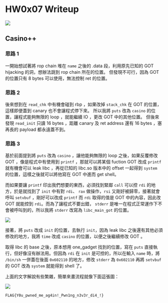 # HW0x07 Writeup

![](https://i.imgur.com/cp2ADlA.png)


## Casino++

### 思路 1
一開始想試著將 rop chain 堆在 `name` 之後的 .data 段，利用原先已知的 GOT hijacking 的洞，想辦法跳到 rop chain 所在的位置。
但發現不可行，因為 GOT 的位置只有 8 bytes 可以使用，無法控制 ret 的位置。

### 思路 2
後來想到在 `read_chk` 中有機會碰到 rbp ，如果改掉 `stack_chk` 在 GOT 的位置，這樣即便蓋到 canary 也不會讓程式停下來。
所以我將 `puts` 改為 `casino` 的位置，讓程式能夠無限的 loop ，就能繼續 IO ，更改 GOT 中的其他位置。
但後來發現 `read_init` 只讀 16 bytes ，距離 canary 及 ret address 還有 16 bytes ，塞再長的 payload 都永遠蓋不到。

### 思路 3
基於前面提到將 `puts` 改為 `casino` ，讓他能夠無限的 loop 之後，如果反覆修改 GOT ，像是程式中有使用到 `printf` ，那就可以將某個 fuction GOT 改成 `printf` 就有機會可以 leak libc ，再從已知的 libc.so 版本中的 offset 一起得到 `system` 的位置，這樣之後就可以將他寫在 GOT 中進而 get shell。

而如果要讓 `printf` 印出我們想要的東西，必須找到緊鄰 `call` 可以控 `rdi` 的地方，於是就找到了 `init` 中有對 `rdi`、 `rax` 做操作，`rsi` 又剛好被歸零，接著就會呼叫 `setvbuf` ，剛好可以改成 `printf` 而 `rdi` 取得的值是 GOT 中的內容，因此改 GOT 就能控到 `rdi`。而為了讓程式不要出錯， `stderr` 是唯一在程式正常運作下不會被呼叫到的，所以我將 `stderr` 改寫為 `libc_main_got` 的位置。

![](https://i.imgur.com/zAC0yKp.png)

接著，將 `puts` 改成 `init` 的位置，去執行 `init`，因為 leak libc 之後還有其他必須修改的地方，我將 `time` 改成 `casino` 的位置，以便之後繼續修改 GOT 。

取得 libc 的 base 之後，原本想用 one_gadget 找到的位置，寫在 `puts` 直接執行，但好像沒有辦法用。但因為 `rdi` 在 `init` 是可控的，所以在輸入 `name` 時，將 `/bin/sh` 一併蓋在後面 `0x602110` 的地方，修改 `stderr` 為 `0x602110` 再將 `setvbuf` 的 GOT 改為 `system` 就能得到 shell 了。

上面的文字解說有些繁雜，簡單來畫流程就像下面這張圖：

![](https://i.imgur.com/7spuLbS.png)

`FLAG{Y0u_pwned_me_ag4in!_Pwn1ng_n3v3r_di4_!}`
